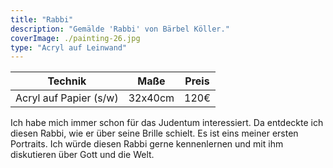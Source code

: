 ```yaml
---
title: "Rabbi"
description: "Gemälde 'Rabbi' von Bärbel Köller."
coverImage: ./painting-26.jpg
type: "Acryl auf Leinwand"
---
```


| Technik                | Maße    | Preis |
|------------------------|---------|-------|
| Acryl auf Papier (s/w) | 32x40cm | 120€  |


Ich habe mich immer schon für das Judentum interessiert. Da entdeckte ich diesen Rabbi, wie er über seine Brille schielt. Es ist eins meiner ersten Portraits. Ich würde diesen Rabbi gerne kennenlernen und mit ihm diskutieren über Gott und die Welt.